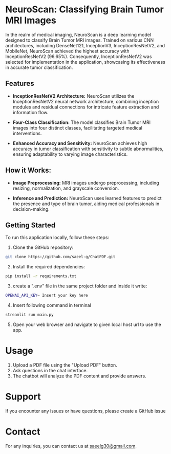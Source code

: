 
# NeuroScan: Classifying Brain Tumor MRI Images
In the realm of medical imaging, NeuroScan is a deep learning model designed to classify Brain Tumor MRI images. Trained on various CNN architectures, including DenseNet121, InceptionV3, InceptionResNetV2, and MobileNet, NeuroScan achieved the highest accuracy with InceptionResNetV2 (96.65%). Consequently, InceptionResNetV2 was selected for implementation in the application, showcasing its effectiveness in accurate tumor classification.

## Features
* **InceptionResNetV2 Architecture:** NeuroScan utilizes the InceptionResNetV2 neural network architecture, combining inception modules and residual connections for intricate feature extraction and information flow.

* **Four-Class Classification:** The model classifies Brain Tumor MRI images into four distinct classes, facilitating targeted medical interventions.

* **Enhanced Accuracy and Sensitivity:** NeuroScan achieves high accuracy in tumor classification with sensitivity to subtle abnormalities, ensuring adaptability to varying image characteristics.

## How it Works:
* **Image Preprocessing:**
MRI images undergo preprocessing, including resizing, normalization, and grayscale conversion.

* **Inference and Prediction:**
NeuroScan uses learned features to predict the presence and type of brain tumor, aiding medical professionals in decision-making.

## Getting Started

To run this application locally, follow these steps:

1. Clone the GitHub repository:
```bash
git clone https://github.com/saeel-g/ChatPDF.git
```
2. Install the required dependencies:
```bash
pip install -r requirements.txt
```
3. create a ".env" file in the same project folder and inside it write:
```bash
OPENAI_API_KEY= Insert your key here
```
4. Insert following command in terminal
```bash
streamlit run main.py
```
5. Open your web browser and navigate to given local host url to use the app.

# Usage
1. Upload a PDF file using the "Upload PDF" button.
2. Ask questions in the chat interface.
3. The chatbot will analyze the PDF content and provide answers.

# Support
If you encounter any issues or have questions, please create a GitHub issue

# Contact
For any inquiries, you can contact us at saeelg30@gmail.com.